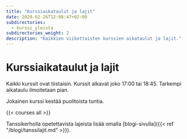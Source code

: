```yaml
---
title: "Kurssiaikataulut ja lajit"
date: 2020-02-26T12:08:47+02:00
subdirectories:
  - kurssi_yleista
subdirectories_weight: 2
description: "Kaikkien viikottaisten kurssien aikataulut ja lajit."
---
```


# Kurssiaikataulut ja lajit

Kaikki kurssit ovat tiistaisin. Kurssit alkavat joko 17:00 tai 18:45. Tarkempi aikataulu ilmoitetaan pian.

Jokainen kurssi kestää puolitoista tuntia.

<!-- {{< courseMeta all >}} -->

<!-- - alkeet kello 17:00 - 18:30 -->
<!-- - alkeisjatko kello 17:00 - 18:30  -->
<!-- - jatkokurssi kello 18:45 - 20:15 -->

{{< courses all >}}

Tanssikerholla opetettavista lajeista lisää omalla [blogi-sivulla]({{< ref "/blogi/tanssilajit.md" >}}).
